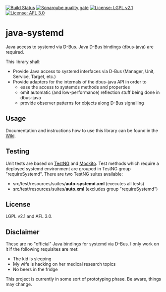 [![Build Status](https://travis-ci.org/thjomnx/java-systemd.svg?branch=master)](https://travis-ci.org/thjomnx/java-systemd)
[![Sonarqube quality gate](https://sonarqube.com/api/badges/gate?key=com.github.thjomnx:java-systemd)](https://sonarqube.com/dashboard/index?id=com.github.thjomnx:java-systemd)
[![License: LGPL v2.1](https://img.shields.io/badge/license-LGPL%20v2-blue.svg)](https://www.gnu.org/licenses/old-licenses/lgpl-2.1)
[![License: AFL 3.0](https://img.shields.io/badge/license-AFL%203.0-yellow.svg)](https://opensource.org/licenses/AFL-3.0)

# java-systemd

Java access to systemd via D-Bus. Java D-Bus bindings (dbus-java) are required.

This library shall:
- Provide Java access to systemd interfaces via D-Bus (Manager, Unit, Service, Target, etc.)
- Provide adapters for the internals of the dbus-java API in order to
    - ease the access to systemds methods and properties
    - omit automatic (and low-performance) reflection stuff being done in dbus-java
    - provide observer patterns for objects along D-Bus signalling

## Usage

Documentation and instructions how to use this library can be found in the [Wiki](https://github.com/thjomnx/java-systemd/wiki).

## Testing

Unit tests are based on [TestNG](http://testng.org/doc/index.html) and [Mockito](http://mockito.org/). Test methods which require a deployed systemd environment are grouped
in TestNG group "requireSystemd". There are two TestNG suites available:
- src/test/resources/suites/**auto-systemd.xml** (executes all tests)
- src/test/resources/suites/**auto.xml** (excludes group "requireSystemd")

## License

LGPL v2.1 and AFL 3.0.

## Disclaimer

These are no "official" Java bindings for systemd via D-Bus. I only work on it if the following requisites are met:
- The kid is sleeping
- My wife is hacking on her medical research topics
- No beers in the fridge

This project is currently in some sort of prototyping phase. Be aware, things may change.
